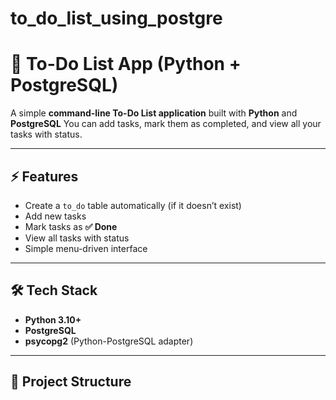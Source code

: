 # to_do_list_using_postgre



# 📝 To-Do List App (Python + PostgreSQL)

A simple **command-line To-Do List application** built with **Python** and **PostgreSQL**
You can add tasks, mark them as completed, and view all your tasks with status.  

---

## ⚡ Features
- Create a `to_do` table automatically (if it doesn’t exist)
- Add new tasks
- Mark tasks as **✅ Done**
- View all tasks with status
- Simple menu-driven interface

---

## 🛠️ Tech Stack
- **Python 3.10+**
- **PostgreSQL**
- **psycopg2** (Python-PostgreSQL adapter)

---

## 📂 Project Structure
